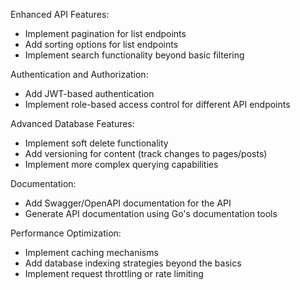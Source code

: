 Enhanced API Features:
* Implement pagination for list endpoints
* Add sorting options for list endpoints
* Implement search functionality beyond basic filtering

Authentication and Authorization:
* Add JWT-based authentication
* Implement role-based access control for different API endpoints

Advanced Database Features:
* Implement soft delete functionality
* Add versioning for content (track changes to pages/posts)
* Implement more complex querying capabilities

Documentation:
* Add Swagger/OpenAPI documentation for the API
* Generate API documentation using Go's documentation tools

Performance Optimization:
* Implement caching mechanisms
* Add database indexing strategies beyond the basics
* Implement request throttling or rate limiting